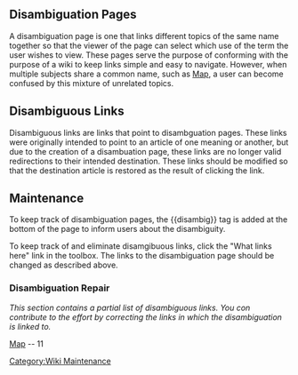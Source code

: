 ## Disambiguation Pages

A disambiguation page is one that links different topics of the same
name together so that the viewer of the page can select which use of the
term the user wishes to view. These pages serve the purpose of
conforming with the purpose of a wiki to keep links simple and easy to
navigate. However, when multiple subjects share a common name, such as
[Map](/Map "wikilink"), a user can become confused by this mixture of
unrelated topics.

## Disambiguous Links

Disambiguous links are links that point to disambguation pages. These
links were originally intended to point to an article of one meaning or
another, but due to the creation of a disambuation page, these links are
no longer valid redirections to their intended destination. These links
should be modified so that the destination article is restored as the
result of clicking the link.

## Maintenance

To keep track of disambiguation pages, the {{disambig}} tag is added at
the bottom of the page to inform users about the disambiguity.

To keep track of and eliminate disamgibuous links, click the "What links
here" link in the toolbox. The links to the disambiguation page should
be changed as described above.

### Disambiguation Repair

_This section contains a partial list of disambiguous links. You con
contribute to the effort by correcting the links in which the
disambiguation is linked to._

[Map](/Map "wikilink") -- 11

[Category:Wiki Maintenance](/Category:Wiki_Maintenance "wikilink")
